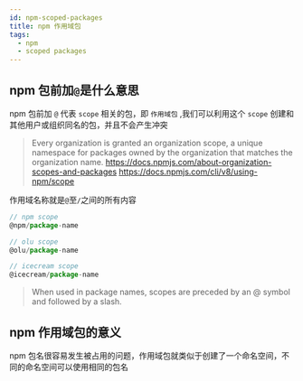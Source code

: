 ```yaml
---
id: npm-scoped-packages
title: npm 作用域包
tags:
  - npm
  - scoped packages
---
```


## npm 包前加`@`是什么意思

npm 包前加 `@` 代表 `scope` 相关的包，即 `作用域包` ,我们可以利用这个 `scope` 创建和其他用户或组织同名的包，并且不会产生冲突
> Every organization is granted an organization scope, a unique namespace for packages owned by the organization that matches the organization name.
> <https://docs.npmjs.com/about-organization-scopes-and-packages>
> <https://docs.npmjs.com/cli/v8/using-npm/scope>

作用域名称就是`@`至`/`之间的所有内容

```js
// npm scope
@npm/package-name

// olu scope
@olu/package-name

// icecream scope
@icecream/package-name
```

> When used in package names, scopes are preceded by an @ symbol and followed by a slash.

## npm 作用域包的意义

npm 包名很容易发生被占用的问题，作用域包就类似于创建了一个命名空间，不同的命名空间可以使用相同的包名
